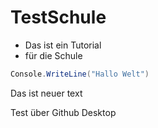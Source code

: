# TestSchule
* Das ist ein Tutorial
* für die Schule

```c#
Console.WriteLine("Hallo Welt")
```
Das ist neuer text

Test über Github Desktop

